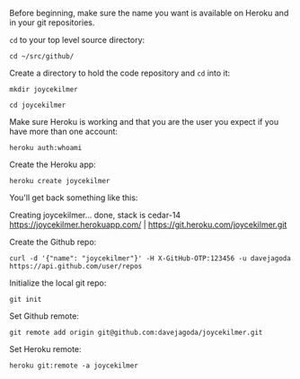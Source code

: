 Before beginning, make sure the name you want is available on Heroku and in your git repositories.

`cd` to your top level source directory:

`cd ~/src/github/`

Create a directory to hold the code repository and `cd` into it:

`mkdir joycekilmer`

`cd joycekilmer`

Make sure Heroku is working and that you are the user you expect if you have more than one account:

`heroku auth:whoami`

Create the Heroku app:

`heroku create joycekilmer`

You'll get back something like this:

Creating joycekilmer... done, stack is cedar-14
https://joycekilmer.herokuapp.com/ | https://git.heroku.com/joycekilmer.git

Create the Github repo:

`curl -d '{"name": "joycekilmer"}' -H X-GitHub-OTP:123456 -u davejagoda https://api.github.com/user/repos`

Initialize the local git repo:

`git init`

Set Github remote:

`git remote add origin git@github.com:davejagoda/joycekilmer.git`

Set Heroku remote:

`heroku git:remote -a joycekilmer`

